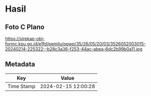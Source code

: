 # Hasil

## Foto C Plano

https://sirekap-obj-formc.kpu.go.id/e1fd/pemilu/ppwp/35/26/05/20/03/3526052003015-20240214-225322--b28c3a36-f253-44ac-abea-6dc2b99b0a11.jpg


## Metadata

| Key        | Value               |
| ---------- | ------------------- |
| Time Stamp | 2024-02-15 12:00:28 |



